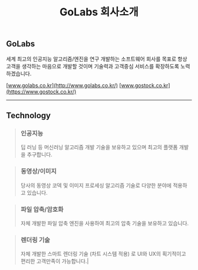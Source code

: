 ﻿---
layout: page
title: GoLabs 회사소개
permalink: /about/
sitemap: yes
excerpt: GoLabs를 소개합니다.
tags: [deep,ai,tensorflow,stock,trading]
---
<a id="forkme" href="https://github.com/golabs7"></a>

## GoLabs

세계 최고의 인공지능 알고리즘/엔진을 연구 개발하는 소프트웨어 회사를 목표로 항상 고객을 생각하는 마음으로 개발할 것이며 기술력과 고객중심 서비스를 확장하도록 노력하겠습니다.

[www.golabs.co.kr](http://www.golabs.co.kr/)
[www.gostock.co.kr](https://www.gostock.co.kr/)  

---

## Technology

> ### 인공지능
> 딥 러닝 등 머신러닝 알고리즘 개발 기술을 보유하고 있으며 최고의 플랫폼 개발을 추구합니다. 

> ### 동영상/이미지
> 당사의 동영상 코덱 및 이미지 프로세싱 알고리즘 기술로 다양한 분야에 적용하고 있습니다. 

> ### 파일 압축/암호화
> 자체 개발한 파일 압축 엔진을 사용하여 최고의 압축 기술을 보유하고 있습니다.

> ### 렌더링 기술
> 자체 개발한 스마트 렌더링 기술 (차트 시스템 적용) 로 UI와 UX의 획기적이고 편리한 고객만족이 가능합니다.|




